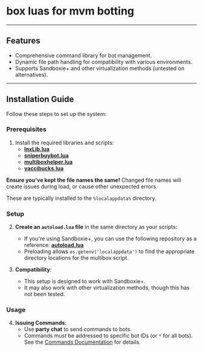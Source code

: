 # box luas for mvm botting
---

## Features
- Comprehensive command library for bot management.
- Dynamic file path handling for compatibility with various environments.
- Supports Sandboxie+ and other virtualization methods (untested on alternatives).

---

## Installation Guide

Follow these steps to set up the system:

### Prerequisites
1. Install the required libraries and scripts:
   - [**lnxLib.lua**](https://github.com/lnx00/Lmaobox-Library)
   - [**sniperbuybot.lua**](lua/mboxsetup/sniperbuybot.lua)
   - [**multiboxhelper.lua**](lua/mboxsetup/multiboxhelper.lua)
   - [**vaccibucks.lua**](lua/mboxsetup/vaccibucks.lua)

  **Ensure you've kept the file names the same!**
  Changed file names will create issues during load, or cause other unexpected errors.
  
  These are typically installed to the `%localappdata%` directory.

### Setup
2. **Create an `autoload.lua` file** in the same directory as your scripts:
   - If you're using Sandboxie+, you can use the following repository as a reference:
     [**autoload.lua**](lua/mboxsetup/autoload.lua)
   - Preloading allows `os.getenv('localappdata')` to find the appropriate directory locations for the multibox script.

3. **Compatibility**:
   - This setup is designed to work with Sandboxie+.
   - It may also work with other virtualization methods, though this has not been tested.

### Usage
4. **Issuing Commands**:
   - Use **party chat** to send commands to bots.
   - Commands must be addressed to specific bot IDs (or `*` for all bots). See the [Commands Documentation](https://github.com/KyleIsDork/box-luas/wiki/Command-directory) for details.

